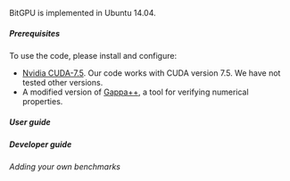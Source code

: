 BitGPU is implemented in Ubuntu 14.04.  

##### Prerequisites 
To use the code, please install and configure: 
- [Nvidia CUDA-7.5](https://developer.nvidia.com/cuda-downloads). Our code works with CUDA version 7.5. We have not tested other versions. 
- A modified version of [Gappa++](https://github.com/YeDeheng/gappa), a tool for verifying numerical properties. 

##### User guide


##### Developer guide 
###### Adding your own benchmarks


